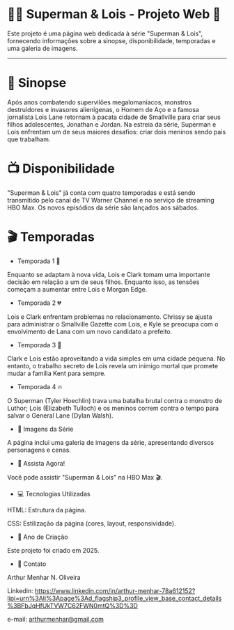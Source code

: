 # 🦸‍♂️ Superman & Lois - Projeto Web 🚀

Este projeto é uma página web dedicada à série "Superman & Lois", fornecendo informações sobre a sinopse, disponibilidade, temporadas e uma galeria de imagens.

---

# 📝 Sinopse

Após anos combatendo supervilões megalomaníacos, monstros destruidores e invasores alienígenas, o Homem de Aço e a famosa jornalista Lois Lane retornam à pacata cidade de Smallville para criar seus filhos adolescentes, Jonathan e Jordan. Na estreia da série, Superman e Lois enfrentam um de seus maiores desafios: criar dois meninos sendo pais que trabalham.

# 📺 Disponibilidade

"Superman & Lois" já conta com quatro temporadas e está sendo transmitido pelo canal de TV Warner Channel e no serviço de streaming HBO Max. Os novos episódios da série são lançados aos sábados.

# 🎬 Temporadas

- Temporada 1 👶

Enquanto se adaptam à nova vida, Lois e Clark tomam uma importante decisão em relação a um de seus filhos. Enquanto isso, as tensões começam a aumentar entre Lois e Morgan Edge.

- Temporada 2 💔

Lois e Clark enfrentam problemas no relacionamento. Chrissy se ajusta para administrar o Smallville Gazette com Lois, e Kyle se preocupa com o envolvimento de Lana com um novo candidato a prefeito.

- Temporada 3 🚨

Clark e Lois estão aproveitando a vida simples em uma cidade pequena. No entanto, o trabalho secreto de Lois revela um inimigo mortal que promete mudar a família Kent para sempre.

- Temporada 4 🔥

O Superman (Tyler Hoechlin) trava uma batalha brutal contra o monstro de Luthor; Lois (Elizabeth Tulloch) e os meninos correm contra o tempo para salvar o General Lane (Dylan Walsh).

- 📸 Imagens da Série

A página inclui uma galeria de imagens da série, apresentando diversos personagens e cenas.

- 🔗 Assista Agora!

Você pode assistir "Superman & Lois" na HBO Max 🎬.

- 💻 Tecnologias Utilizadas

HTML: Estrutura da página.

CSS: Estilização da página (cores, layout, responsividade).

- 📅 Ano de Criação

Este projeto foi criado em 2025.

- 📧 Contato

Arthur Menhar N. Oliveira

Linkedin: https://www.linkedin.com/in/arthur-menhar-78a612152?lipi=urn%3Ali%3Apage%3Ad_flagship3_profile_view_base_contact_details%3BFbJqHfUkTVW7C62FWN0mtQ%3D%3D

e-mail: arthurmenhar@gmail.com

